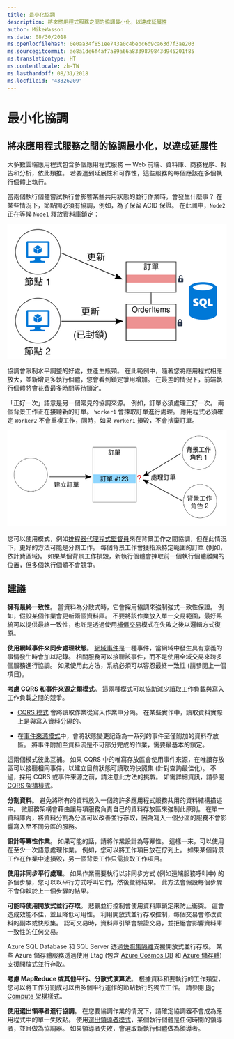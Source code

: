 ```yaml
---
title: 最小化協調
description: 將來應用程式服務之間的協調最小化，以達成延展性
author: MikeWasson
ms.date: 08/30/2018
ms.openlocfilehash: 0e0aa34f851ee743a0c4bebc6d9ca63d7f3ae203
ms.sourcegitcommit: ae8a1de6f4af7a89a66a8339879843d945201f85
ms.translationtype: HT
ms.contentlocale: zh-TW
ms.lasthandoff: 08/31/2018
ms.locfileid: "43326209"
---
```

# <a name="minimize-coordination"></a>最小化協調 

## <a name="minimize-coordination-between-application-services-to-achieve-scalability"></a>將來應用程式服務之間的協調最小化，以達成延展性

大多數雲端應用程式包含多個應用程式服務 &mdash; Web 前端、資料庫、商務程序、報告和分析，依此類推。 若要達到延展性和可靠性，這些服務的每個應該在多個執行個體上執行。 

當兩個執行個體嘗試執行會影響某些共用狀態的並行作業時，會發生什麼事？ 在某些情況下，節點間必須有協調，例如，為了保留 ACID 保證。 在此圖中，`Node2` 正在等候 `Node1` 釋放資料庫鎖定：

![](./images/database-lock.svg)

協調會限制水平調整的好處，並產生瓶頸。 在此範例中，隨著您將應用程式相應放大，並新增更多執行個體，您會看到鎖定爭用增加。 在最差的情況下，前端執行個體將會花費最多時間等待鎖定。

「正好一次」語意是另一個常見的協調來源。 例如，訂單必須處理正好一次。 兩個背景工作正在接聽新的訂單。 `Worker1` 會揀取訂單進行處理。 應用程式必須確定 `Worker2` 不會重複工作，同時，如果 `Worker1` 損毀，不會捨棄訂單。

![](./images/coordination.svg)

您可以使用模式，例如[排程器代理程式監督員][sas-pattern]來在背景工作之間協調，但在此情況下，更好的方法可能是分割工作。 每個背景工作會獲指派特定範圍的訂單 (例如，依計費區域)。 如果某個背景工作損毀，新執行個體會揀取前一個執行個體離開的位置，但多個執行個體不會競爭。

## <a name="recommendations"></a>建議

**擁有最終一致性**。 當資料為分散式時，它會採用協調來強制強式一致性保證。 例如，假設某個作業會更新兩個資料庫。 不要將該作業放入單一交易範圍，最好系統可以提供最終一致性，也許是透過使用[補償交易][compensating-transaction]模式在失敗之後以邏輯方式復原。

**使用網域事件來同步處理狀態**。 [網域事件][domain-event]是一種事件，當網域中發生具有意義的事情發生時會加以記錄。 相關服務可以接聽該事件，而不是使用全域交易來跨多個服務進行協調。 如果使用此方法，系統必須可以容忍最終一致性 (請參閱上一個項目)。 

**考慮 CQRS 和事件來源之類模式**。 這兩種模式可以協助減少讀取工作負載與寫入工作負載之間的競爭。 

- [CQRS 模式][cqrs-pattern] 會將讀取作業從寫入作業中分隔。 在某些實作中，讀取資料實際上是與寫入資料分隔的。 

- 在[事件來源模式][event-sourcing]中，會將狀態變更記錄為一系列的事件至僅附加的資料存放區。 將事件附加至資料流是不可部分完成的作業，需要最基本的鎖定。 

這兩個模式彼此互補。 如果 CQRS 中的唯寫存放區會使用事件來源，在唯讀存放區可以接聽相同事件，以建立目前狀態可讀取的快照集 (針對查詢最佳化)。 不過，採用 CQRS 或事件來源之前，請注意此方法的挑戰。 如需詳細資訊，請參閱 [CQRS 架構樣式][cqrs-style]。

**分割資料**。  避免將所有的資料放入一個跨許多應用程式服務共用的資料結構描述中。 微服務架構會藉由讓每項服務負責自己的資料存放區來強制此原則。 在單一資料庫內，將資料分割為分區可以改善並行存取，因為寫入一個分區的服務不會影響寫入至不同分區的服務。

**設計等冪性作業**。 如果可能的話，請將作業設計為等冪性。 這樣一來，可以使用在至少一次語意處理作業。 例如，您可以將工作項目放在佇列上。 如果某個背景工作在作業中途損毀，另一個背景工作只需撿取工作項目。

**使用非同步平行處理**。 如果作業需要執行以非同步方式 (例如遠端服務呼叫中) 的多個步驟，您可以以平行方式呼叫它們，然後彙總結果。 此方法會假設每個步驟不會仰賴於上一個步驟的結果。   

**可能時使用開放式並行存取**。 悲觀並行控制會使用資料庫鎖定來防止衝突。 這會造成效能不佳，並且降低可用性。 利用開放式並行存取控制，每個交易會修改資料的副本或快照集。 認可交易時，資料庫引擎會驗證交易，並拒絕會影響資料庫一致性的任何交易。 

Azure SQL Database 和 SQL Server 透過[快照集隔離][sql-snapshot-isolation]支援開放式並行存取。 某些 Azure 儲存體服務透過使用 Etag (包含 [Azure Cosmos DB][cosmosdb-faq] 和 [Azure 儲存體][storage-concurrency]) 支援開放式並行存取。

**考慮 MapReduce 或其他平行、分散式演算法**。 根據資料和要執行的工作類型，您可以將工作分割成可以由多個平行運作的節點執行的獨立工作。 請參閱 [Big Compute 架構樣式][big-compute]。

**使用選出領導者進行協調**。 在您要協調作業的情況下，請確定協調器不會成為應用程式中的單一失敗點。 使用[選出領導者模式][leader-election]，某個執行個體是任何時間的領導者，並且做為協調器。 如果領導者失敗，會選取新執行個體做為領導者。 
 

<!-- links -->

[big-compute]: ../architecture-styles/big-compute.md
[compensating-transaction]: ../../patterns/compensating-transaction.md
[cqrs-style]: ../architecture-styles/cqrs.md
[cqrs-pattern]: ../../patterns/cqrs.md
[cosmosdb-faq]: /azure/cosmos-db/faq
[domain-event]: https://martinfowler.com/eaaDev/DomainEvent.html
[event-sourcing]: ../../patterns/event-sourcing.md
[leader-election]: ../../patterns/leader-election.md
[sas-pattern]: ../../patterns/scheduler-agent-supervisor.md
[sql-snapshot-isolation]: /sql/t-sql/statements/set-transaction-isolation-level-transact-sql
[storage-concurrency]: https://azure.microsoft.com/blog/managing-concurrency-in-microsoft-azure-storage-2/